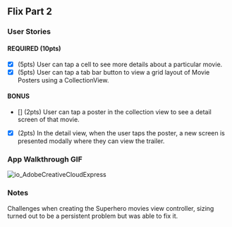 
## Flix Part 2

### User Stories

#### REQUIRED (10pts)
- [X] (5pts) User can tap a cell to see more details about a particular movie.
- [X] (5pts) User can tap a tab bar button to view a grid layout of Movie Posters using a CollectionView.

#### BONUS
- [] (2pts) User can tap a poster in the collection view to see a detail screen of that movie.
- [X] (2pts) In the detail view, when the user taps the poster, a new screen is presented modally where they can view the trailer.

### App Walkthrough GIF
![io_AdobeCreativeCloudExpress](https://user-images.githubusercontent.com/91585817/154002772-7c72d6b1-6c5e-4f27-8162-803debb94014.gif)


### Notes
Challenges when creating the Superhero movies view controller, sizing turned out to be a persistent problem but was able to fix it. 
